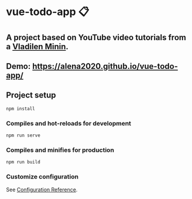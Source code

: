 # vue-todo-app 📋

## A project based on YouTube video tutorials from a [Vladilen Minin](https://www.youtube.com/watch?v=OlnwgS-gk8Y&list=WL&index=39).

## Demo: https://alena2020.github.io/vue-todo-app/

## Project setup

```
npm install
```

### Compiles and hot-reloads for development

```
npm run serve
```

### Compiles and minifies for production

```
npm run build
```

### Customize configuration

See [Configuration Reference](https://cli.vuejs.org/config/).
